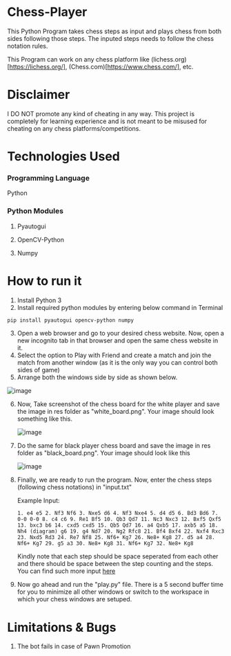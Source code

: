 # Chess-Player
This Python Program takes chess steps as input and plays chess from both sides following those steps. The inputed steps needs to follow the chess notation rules.

This Program can work on any chess platform like (lichess.org)[https://lichess.org/], (Chess.com)[https://www.chess.com/], etc.

# Disclaimer
I DO NOT promote any kind of cheating in any way. This project is completely for learning experience and is not meant to be misused for cheating on any chess platforms/competitions.

# Technologies Used
### Programming Language
Python

### Python Modules
1. Pyautogui

2. OpenCV-Python

3. Numpy

# How to run it
1. Install Python 3
2. Install required python modules by entering below command in Terminal
```bash
pip install pyautogui opencv-python numpy
```
3. Open a web browser and go to your desired chess website. Now, open a new incognito tab in that browser and open the same chess website in it.
4. Select the option to Play with Friend and create a match and join the match from another window (as it is the only way you can control both sides of game) 
5. Arrange both the windows side by side as shown below.

![image](https://user-images.githubusercontent.com/77500668/178124186-5d42f6e6-2dde-4791-8193-afe9587b65d8.png)

6. Now, Take screenshot of the chess board for the white player and save the image in res folder as "white_board.png". Your image should look something like this.

      ![image](https://user-images.githubusercontent.com/77500668/178124237-9c969a5e-4c9c-4893-8fba-d46d2e7a4581.png)
  
7. Do the same for black player chess board and save the image in res folder as "black_board.png". Your image should look like this
  
      ![image](https://user-images.githubusercontent.com/77500668/178124220-bb98cb60-d2c8-47b9-96b0-2b4cd33ea643.png)

8. Finally, we are ready to run the program. Now, enter the chess steps (following chess notations) in "input.txt"

   Example Input:
   ```
   1. e4 e5 2. Nf3 Nf6 3. Nxe5 d6 4. Nf3 Nxe4 5. d4 d5 6. Bd3 Bd6 7. 0-0 0-0 8. c4 c6 9. Re1 Bf5 10. Qb3 Qd7 11. Nc3 Nxc3 12. Bxf5 Qxf5 13. bxc3 b6 14. cxd5 cxd5 15. Qb5 Qd7 16. a4 Qxb5 17. axb5 a5 18. Nh4 (diagram) g6 19. g4 Nd7 20. Ng2 Rfc8 21. Bf4 Bxf4 22. Nxf4 Rxc3 23. Nxd5 Rd3 24. Re7 Nf8 25. Nf6+ Kg7 26. Ne8+ Kg8 27. d5 a4 28. Nf6+ Kg7 29. g5 a3 30. Ne8+ Kg8 31. Nf6+ Kg7 32. Ne8+ Kg8
   ```
   Kindly note that each step should be space seperated from each other and there should be space between the step counting and the steps.
   You can find such more input [here](https://thechesspedia.net/world-championship-matches/)
   
9. Now go ahead and run the "play.py" file. There is a 5 second buffer time for you to minimize all other windows or switch to the workspace in which your chess windows are setuped.

# Limitations & Bugs
1. The bot fails in case of Pawn Promotion

